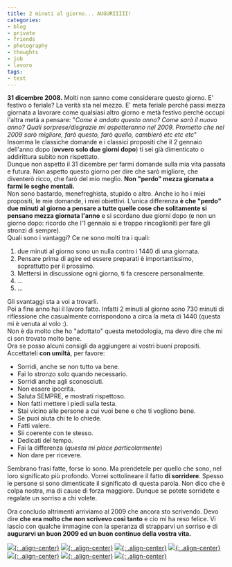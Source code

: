 ```yaml
---
title: 2 minuti al giorno... AUGURIIIII!
categories:
- blog
- private
- friends
- photography
- thoughts
- job
- lavoro
tags:
- test
---
```

**31 dicembre 2008.** Molti non sanno come considerare questo giorno. E' festivo o feriale? La verità sta nel mezzo. E' meta feriale perché passi mezza giornata a lavorare come qualsiasi altro giorno e metà festivo perché occupi l'altra metà a pensare: "_Come è andato questo anno? Come sarà il nuovo anno? Quali sorprese/disgrazie mi aspetteranno nel 2009. Prometto che nel 2009 sarò migliore, farò questo, farò quello, cambierò etc etc etc_"  
Insomma le classiche domande e i classici propositi che il 2 gennaio dell'anno
dopo (**ovvero solo due giorni dopo**) ti sei già dimenticato o addirittura
subito non rispettato.  
Dunque non aspetto il 31 dicembre per farmi domande sulla mia vita passata e
futura. Non aspetto questo giorno per dire che sarò migliore, che diventerò
ricco, che farò del mio meglio. **Non "perdo" mezza giornata a farmi le seghe
mentali.**  
Non sono bastardo, menefreghista, stupido o altro. Anche io ho i miei
propositi, le mie domande, i miei obiettivi. L'unica differenza **è che
"perdo" due minuti al giorno a pensare a tutte quelle cose che solitamente si
pensano mezza giornata l'anno** e si scordano due giorni dopo (e non un giorno
dopo: ricordo che l'1 gennaio si e troppo rincoglioniti per fare gli stronzi
di sempre).  
Quali sono i vantaggi? Ce ne sono molti tra i quali:

  1. due minuti al giorno sono un nulla contro i 1440 di una giornata.
  2. Pensare prima di agire ed essere preparati è importantissimo, soprattutto per il prossimo.
  3. Mettersi in discussione ogni giorno, ti fa crescere personalmente.
  4. ...
  5. ...
  
Gli svantaggi sta a voi a trovarli.  
Poi a fine anno hai il lavoro fatto. Infatti 2 minuti al giorno sono 730
minuti di riflessione che casualmente corrispondono a circa la meta di 1440
(questa mi è venuta al volo :).  
Non è da molto che ho "adottato" questa metodologia, ma devo dire che mi ci
son trovato molto bene.  
Ora se posso alcuni consigli da aggiungere ai vostri buoni propositi.  
Accettateli **con umiltà**, per favore:

  * Sorridi, anche se non tutto va bene.
  * Fai lo stronzo solo quando necessario.
  * Sorridi anche agli sconosciuti.
  * Non essere ipocrita.
  * Saluta SEMPRE, e mostrati rispettoso.
  * Non fatti mettere i piedi sulla testa.
  * Stai vicino alle persone a cui vuoi bene e che ti vogliono bene.
  * Se puoi aiuta chi te lo chiede.
  * Fatti valere.
  * Sii coerente con te stesso.
  * Dedicati del tempo.
  * Fai la differenza (_questa mi piace particolarmente_)
  * Non dare per ricevere.
  
Sembrano frasi fatte, forse lo sono. Ma prendetele per quello che sono, nel
loro significato più profondo. Vorrei sottolineare il fatto **di sorridere**.
Spesso le persone si sono dimenticate il significato di questa parola. Non
dico che è colpa nostra, ma di cause di forza maggiore. Dunque se potete
sorridete e regalate un sorriso a chi volete.

Ora concludo altrimenti arriviamo al 2009 che ancora sto scrivendo. Devo dire
**che era molto che non scrivevo così tanto** e cio mi ha reso felice. Vi
lascio con qualche immagine con la speranza di strapparvi un sorriso e di
**augurarvi un buon 2009 ed un buon continuo della vostra vita.**

[![]({{site.url}}/images/smile1.jpg){: .align-center}]({{site.url}}/images/smile1.jpg)
[![]({{site.url}}/images/smile2.jpg){: .align-center}]({{site.url}}/images/smile2.jpg)
[![]({{site.url}}/images/smile3.gif){: .align-center}]({{site.url}}/images/smile3.gif)
[![]({{site.url}}/images/smile4.jpg){: .align-center}]({{site.url}}/images/smile4.jpg)
[![]({{site.url}}/images/smile5.jpg){: .align-center}]({{site.url}}/images/smile5.jpg)
[![]({{site.url}}/images/smile6.jpg){: .align-center}]({{site.url}}/images/smile6.jpg)
[![]({{site.url}}/images/smile7.jpg){: .align-center}]({{site.url}}/images/smile7.jpg)